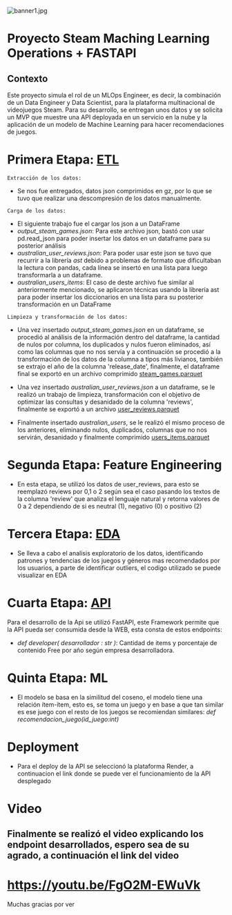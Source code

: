 ![banner1.jpg](imágenes/banner1.jpg)
# Proyecto Steam Maching Learning Operations + FASTAPI
## Contexto
Este proyecto simula el rol de un MLOps Engineer, es decir, la combinación de un Data Engineer y Data Scientist, para la plataforma multinacional de videojuegos Steam. Para su desarrollo, se entregan unos datos y se solicita un MVP que muestre una API deployada en un servicio en la nube y la aplicación de un modelo de Machine Learning para hacer recomendaciones de juegos.

# Primera Etapa: [ETL](/ETL/) 

 `Extracción de los datos:`

 *  Se nos fue entregados, datos json comprimidos en gz, por lo que se tuvo que realizar una descompresión de los datos manualmente.

 `Carga de los datos:`

 *  El siguiente trabajo fue el cargar los json a un DataFrame
 *  *output_steam_games.json*: Para este archivo json, bastó con usar pd.read_json para poder insertar los datos en un dataframe para su posterior análisis
 *  *australian_user_reviews.json*: Para poder usar este json se tuvo que recurrir a la librería *ast* debido a problemas de formato que dificultaban la lectura con pandas, cada línea se insertó en una lista para luego transformarla a un dataframe.
 *  *australian_users_items*: El caso de deste archivo fue similar al anteriormente mencionado, se aplicaron técnicas usando la librería ast para poder insertar los diccionarios en una lista para su posterior transformación en un DataFrame


 `Limpieza y transformación de los datos:`

 *  Una vez insertado *output_steam_games.json* en un dataframe, se procedió al análisis de la información dentro del dataframe, la cantidad de nulos por columna, los duplicados y nulos fueron eliminados, así como las columnas que no nos servía y a continuación se procedió a la transformación de los datos de la columna a tipos más livianos, también se extrajo el año de la columna 'release_date', finalmente, el dataframe final se exportó en un archivo comprimido [steam_games.parquet](/data/steam_games.parquet)

 *  Una vez insertado *australian_user_reviews.json* a un dataframe, se le realizó un trabajo de limpieza, transformación con el objetivo de optimizar las consultas y desanidado de la columna 'reviews', finalmente se exportó a un archivo [user_reviews.parquet](/data/user_reviews.parquet)

 * Finalmente insertado *australian_users*, se le realizó el mismo proceso de los anteriores, eliminando nulos, duplicados, columnas que no nos servirán, desanidado y finalmente comprimido [users_items.parquet](/data/users_items.parquet)


 # Segunda Etapa: Feature Engineering

 * En esta etapa, se utilizó los datos de user_reviews, para esto se reemplazó reviews por 0,1 o 2 según sea el caso pasando los textos de la columna 'review' que analiza el lenguaje natural y retorna valores de 0 a 2 dependiendo de si es neutral (1), negativo (0) o positivo (2)

 # Tercera Etapa: [EDA](/EDA/EDA.ipynb)

 * Se lleva a cabo el analisis exploratorio de los datos, identificando patrones y tendencias de los juegos y géneros mas recomendados por los usuarios, a parte de identificar outliers, el codigo utilizado se puede visualizar en EDA

 # Cuarta Etapa: [API](/main.py)

Para el desarrollo de la Api se utilizó FastAPI, este Framework permite que la API pueda ser consumida desde la WEB, esta consta de estos endpoints:

* *def developer( desarrollador : str )*: Cantidad de items y porcentaje de contenido Free por año según empresa desarrolladora.

# Quinta Etapa: ML

* El modelo se basa en la similitud del coseno, el modelo tiene una relación ítem-ítem, esto es, se toma un juego y en base a que tan similar es ese juego con el resto de los juegos se recomiendan similares: *def recomendacion_juego(id_juego:int)*

# Deployment

* Para el deploy de la API se seleccionó la plataforma Render, a continuacion el link donde se puede ver el funcionamiento de la API desplegado

# Video 

## Finalmente se realizó el video explicando los endpoint desarrollados, espero sea de su agrado, a continuación el link del video
#  https://youtu.be/FgO2M-EWuVk 
Muchas gracias por ver

